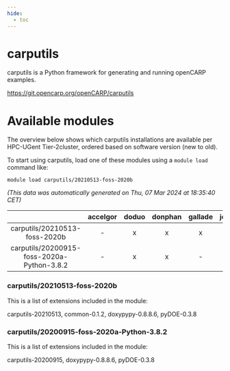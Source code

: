 ```yaml
---
hide:
  - toc
---
```


carputils
=========


carputils is a Python framework for generating and running openCARP examples.

https://git.opencarp.org/openCARP/carputils
# Available modules


The overview below shows which carputils installations are available per HPC-UGent Tier-2cluster, ordered based on software version (new to old).

To start using carputils, load one of these modules using a `module load` command like:

```shell
module load carputils/20210513-foss-2020b
```

*(This data was automatically generated on Thu, 07 Mar 2024 at 18:35:40 CET)*  

| |accelgor|doduo|donphan|gallade|joltik|skitty|
| :---: | :---: | :---: | :---: | :---: | :---: | :---: |
|carputils/20210513-foss-2020b|-|x|x|x|x|x|
|carputils/20200915-foss-2020a-Python-3.8.2|-|x|x|-|x|x|


### carputils/20210513-foss-2020b

This is a list of extensions included in the module:

carputils-20210513, common-0.1.2, doxypypy-0.8.8.6, pyDOE-0.3.8

### carputils/20200915-foss-2020a-Python-3.8.2

This is a list of extensions included in the module:

carputils-20200915, doxypypy-0.8.8.6, pyDOE-0.3.8